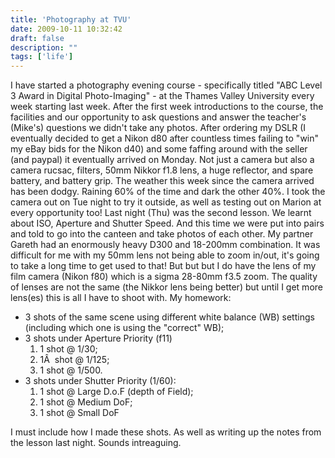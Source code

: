 ```yaml
---
title: 'Photography at TVU'
date: 2009-10-11 10:32:42
draft: false
description: ""
tags: ['life']
---
```


I have started a photography evening course - specifically titled "ABC Level 3 Award in Digital Photo-Imaging" - at the Thames Valley University every week starting last week. After the first week introductions to the course, the facilities and our opportunity to ask questions and answer the teacher's (Mike's) questions we didn't take any photos. After ordering my DSLR (I eventually decided to get a Nikon d80 after countless times failing to "win" my eBay bids for the Nikon d40) and some faffing around with the seller (and paypal) it eventually arrived on Monday. Not just a camera but also a camera rucsac, filters, 50mm Nikkor f1.8 lens, a huge reflector, and spare battery, and battery grip. The weather this week since the camera arrived has been dodgy. Raining 60% of the time and dark the other 40%. I took the camera out on Tue night to try it outside, as well as testing out on Marion at every opportunity too! Last night (Thu) was the second lesson. We learnt about ISO, Aperture and Shutter Speed. And this time we were put into pairs and told to go into the canteen and take photos of each other. My partner Gareth had an enormously heavy D300 and 18-200mm combination. It was difficult for me with my 50mm lens not being able to zoom in/out, it's going to take a long time to get used to that! But but but I do have the lens of my film camera (Nikon f80) which is a sigma 28-80mm f3.5 zoom. The quality of lenses are not the same (the Nikkor lens being better) but until I get more lens(es) this is all I have to shoot with. My homework:

*   3 shots of the same scene using different white balance (WB) settings (including which one is using the "correct" WB);
*   3 shots under Aperture Priority (f11)
    1.  1 shot @ 1/30;
    2.  1Â  shot @ 1/125;
    3.  1 shot @ 1/500.
*   3 shots under Shutter Priority (1/60):
    1.  1 shot @ Large D.o.F (depth of Field);
    2.  1 shot @ Medium DoF;
    3.  1 shot @ Small DoF

I must include how I made these shots. As well as writing up the notes from the lesson last night. Sounds intreaguing.
